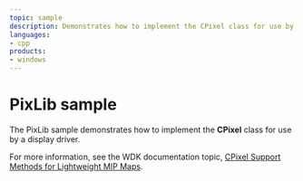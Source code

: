 ```yaml
---
topic: sample
description: Demonstrates how to implement the CPixel class for use by a display driver.
languages:
- cpp
products:
- windows
---
```


<!---
    name: PixLib sample
    platform: LIB
    language: cpp
    category: Video
    description: Demonstrates how to implement the CPixel class for use by a display driver.
    samplefwlink: http://go.microsoft.com/fwlink/p/?LinkId=618005
--->

# PixLib sample

The PixLib sample demonstrates how to implement the **CPixel** class for use by a display driver.

For more information, see the WDK documentation topic, [CPixel Support Methods for Lightweight MIP Maps](http://msdn.microsoft.com/en-us/library/windows/hardware/ff540585).
